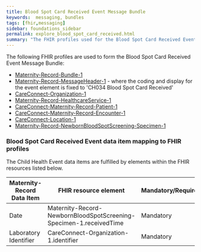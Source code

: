 ```yaml
---
title: Blood Spot Card Received Event Message Bundle
keywords:  messaging, bundles
tags: [fhir,messaging]
sidebar: foundations_sidebar
permalink: explore_blood_spot_card_received.html
summary: "The FHIR profiles used for the Blood Spot Card Received Event Message Bundle"
---
```


The following FHIR profiles are used to form the Blood Spot Card Received Event Message Bundle:

- [Maternity-Record-Bundle-1](https://fhir.nhs.uk/STU3/StructureDefinition/Maternity-Record-Bundle-1)
- [Maternity-Record-MessageHeader-1](https://fhir.nhs.uk/STU3/StructureDefinition/Maternity-Record-MessageHeader-1) - where the coding and display for the event element is fixed to 'CH034 Blood Spot Card Received'
- [CareConnect-Organization-1](https://fhir.hl7.org.uk/STU3/StructureDefinition/CareConnect-Organization-1)
- [Maternity-Record-HealthcareService-1](https://fhir.nhs.uk/STU3/StructureDefinition/Maternity-Record-HealthcareService-1)
- [CareConnect-Maternity-Record-Patient-1](https://fhir.nhs.uk/STU3/StructureDefinition/CareConnect-Maternity-Record-Patient-1)
- [CareConnect-Maternity-Record-Encounter-1](https://fhir.nhs.uk/STU3/StructureDefinition/CareConnect-Maternity-Record-Encounter-1)
- [CareConnect-Location-1](https://fhir.hl7.org.uk/STU3/StructureDefinition/CareConnect-Location-1)
- [Maternity-Record-NewbornBloodSpotScreening-Specimen-1](https://fhir.nhs.uk/STU3/StructureDefinition/Maternity-Record-NewbornBloodSpotScreening-Specimen-1)


### Blood Spot Card Received Event data item mapping to FHIR profiles ###

The Child Health Event data items are fulfilled by elements within the FHIR resources listed below.

| Maternity-Record Data Item           | FHIR resource element                     | Mandatory/Required/Optional |
|-------------------------|-------------------------------------------|-----------------------------|
| Date                    | Maternity-Record-NewbornBloodSpotScreening-Specimen-1.receivedTime               | Mandatory                    |
| Laboratory Identifier | CareConnect-Organization-1.identifier | Mandatory                    |